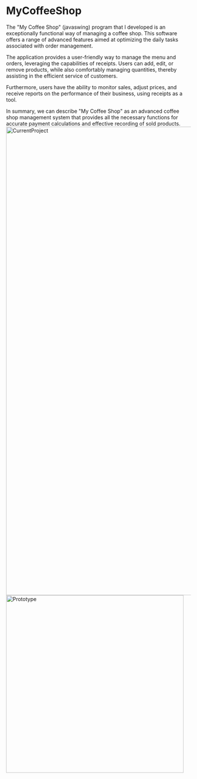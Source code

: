 # MyCoffeeShop
The "My Coffee Shop" (javaswing) program that I developed is an exceptionally functional way of managing a coffee shop. This software offers a range of advanced features aimed at optimizing the daily tasks associated with order management.

The application provides a user-friendly way to manage the menu and orders, leveraging the capabilities of receipts. Users can add, edit, or remove products, while also comfortably managing quantities, thereby assisting in the efficient service of customers.

Furthermore, users have the ability to monitor sales, adjust prices, and receive reports on the performance of their business, using receipts as a tool.

In summary, we can describe "My Coffee Shop" as an advanced coffee shop management system that provides all the necessary functions for accurate payment calculations and effective recording of sold products.
<img width="1277" alt="CurrentProject" src="https://github.com/ChrysovalantisTsiartas/MyCoffeeShop/assets/128635583/56c625ab-afc5-4508-90be-a924fe4bd7e7">
<img width="484" alt="Prototype" src="https://github.com/ChrysovalantisTsiartas/MyCoffeeShop/assets/128635583/5c13996a-9640-41f3-ad92-e2bbe0a31c6b">

